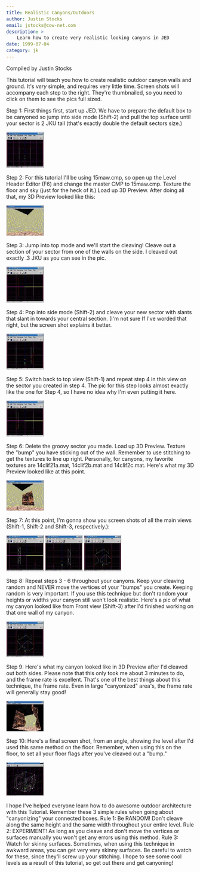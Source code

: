 ```yaml
---
title: Realistic Canyons/Outdoors
author: Justin Stocks
email: jstocks@cow-net.com
description: >
    Learn how to create very realistic looking canyons in JED
date: 1999-07-04
category: jk
---
```


Compiled by Justin Stocks

This tutorial will teach you how to create realistic outdoor canyon
walls and ground. It's *very* simple, and requires very little time.
Screen shots will accompany each step to the right. They're thumbnailed,
so you need to click on them to see the pics full sized.

Step 1: First things first, start up JED. We have to prepare the default
box to be canyoned so jump into side mode (Shift-2) and pull the top
surface until your sector is 2 JKU tall (that's exactly double the
default sectors size.)

[![](1t.jpg)](1.jpg)

Step 2: For this tutorial I'll be using 15maw.cmp, so open up the Level
Header Editor (F6) and change the master CMP to 15maw.cmp. Texture the
floor and sky (just for the heck of it.) Load up 3D Preview. After doing
all that, my 3D Preview looked like this:

[![](2t.jpg)](2.jpg)

Step 3: Jump into top mode and we'll start the cleaving\! Cleave out a
section of your sector from one of the walls on the side. I cleaved out
exactly .3 JKU as you can see in the pic.

[![](3t.jpg)](3.jpg)

Step 4: Pop into side mode (Shift-2) and cleave your new sector with
slants that slant in towards your central section. (I'm not sure If I've
worded that right, but the screen shot explains it better.

[![](4t.jpg)](4.jpg)

Step 5: Switch back to top view (Shift-1) and repeat step 4 in this view
on the sector you created in step 4. The pic for this step looks almost
exactly like the one for Step 4, so I have no idea why I'm even putting
it here.

[![](5t.jpg)](5.jpg)

Step 6: Delete the groovy sector you made. Load up 3D Preview. Texture
the "bump" you have sticking out of the wall. Remember to use stitching
to get the textures to line up right. Personally, for canyons, my
favorite textures are 14clif21a.mat, 14clif2b.mat and 14clif2c.mat.
Here's what my 3D Preview looked like at this point.

[![](6t.jpg)](6.jpg)

Step 7: At this point, I'm gonna show you screen shots of all the main
views (Shift-1, Shift-2 and Shift-3, respectively.):

[![](7shift1t.jpg)](7shift1.jpg) [![](7shift2t.jpg)](7shift2.jpg)
[![](7shift3t.jpg)](7shift3.jpg)

Step 8: Repeat steps 3 - 6 throughout your canyons. Keep your cleaving
random and NEVER move the vertices of your "bumps" you create. Keeping
random is very important. If you use this technique but don't random
your heights or widths your canyon still won't look realistic. Here's a
pic of what my canyon looked like from Front view (Shift-3) after I'd
finished working on that one wall of my canyon.

[![](8t.jpg)](8.jpg)

Step 9: Here's what my canyon looked like in 3D Preview after I'd
cleaved out both sides. Please note that this only took me about 3
minutes to do, and the frame rate is excellent. That's one of the best
things about this technique, the frame rate. Even in large "canyonized"
area's, the frame rate will generally stay good\!

[![](9t.jpg)](9.jpg)

Step 10: Here's a final screen shot, from an angle, showing the level
after I'd used this same method on the floor. Remember, when using this
on the floor, to set all your floor flags after you've cleaved out a
"bump."

[![](10t.jpg)](10.jpg)

I hope I've helped everyone learn how to do awesome outdoor architecture
with this Tutorial. Remember these 3 simple rules when going about
"canyonizing" your connected boxes. Rule 1: Be RANDOM\! Don't cleave
along the same height and the same width throughout your entire level.
Rule 2: EXPERIMENT\! As long as you cleave and don't move the vertices
or surfaces manually you won't get any errors using this method. Rule 3:
Watch for skinny surfaces. Sometimes, when using this technique in
awkward areas, you can get very very skinny surfaces. Be careful to
watch for these, since they'll screw up your stitching. I hope to see
some cool levels as a result of this tutorial, so get out there and get
canyoning\!
